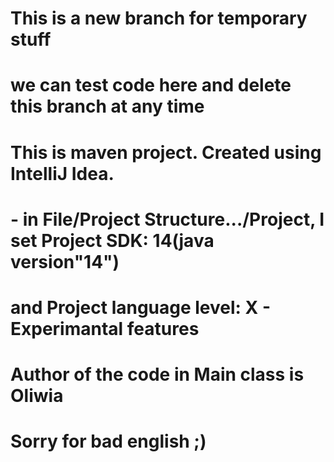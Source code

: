 # This is a new branch for temporary stuff 
# we can test code here and delete this branch at any time
# 
# This is maven project. Created using IntelliJ Idea.
#	- in File/Project Structure.../Project, I set Project SDK: 14(java version"14") 
#	  and Project language level: X - Experimantal features
#
#
# Author of the code in Main class is Oliwia
# Sorry for bad english ;)

